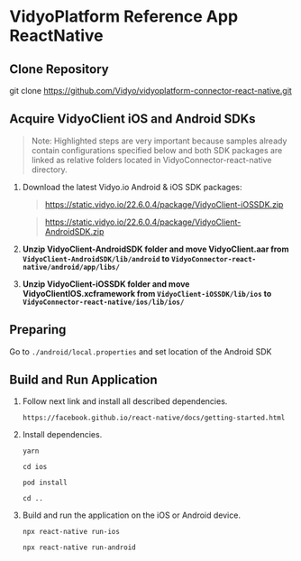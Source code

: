 # VidyoPlatform Reference App ReactNative

## Clone Repository

git clone https://github.com/Vidyo/vidyoplatform-connector-react-native.git

## Acquire VidyoClient iOS and Android SDKs
> Note: Highlighted steps are very important because samples already contain configurations specified below and both SDK packages are linked as relative folders located in VidyoConnector-react-native directory.

1. Download the latest Vidyo.io Android & iOS SDK packages:

    > https://static.vidyo.io/22.6.0.4/package/VidyoClient-iOSSDK.zip
    
    > https://static.vidyo.io/22.6.0.4/package/VidyoClient-AndroidSDK.zip
    
2. **Unzip VidyoClient-AndroidSDK folder and move VidyoClient.aar from `VidyoClient-AndroidSDK/lib/android` 
   to `VidyoConnector-react-native/android/app/libs/`**
   
3. **Unzip VidyoClient-iOSSDK folder and move VidyoClientIOS.xcframework from `VidyoClient-iOSSDK/lib/ios` 
   to `VidyoConnector-react-native/ios/lib/ios/`**

## Preparing

Go to `./android/local.properties` and set location of the Android SDK

## Build and Run Application

1. Follow next link and install all described dependencies.

    `https://facebook.github.io/react-native/docs/getting-started.html`

2. Install dependencies.

    `yarn`
    
    `cd ios`
    
    `pod install`
    
    `cd ..`

3. Build and run the application on the iOS or Android device.

    `npx react-native run-ios`
    
    `npx react-native run-android`

